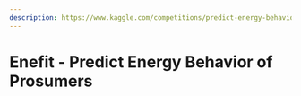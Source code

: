 ```yaml
---
description: https://www.kaggle.com/competitions/predict-energy-behavior-of-prosumers
---
```


# Enefit - Predict Energy Behavior of Prosumers

